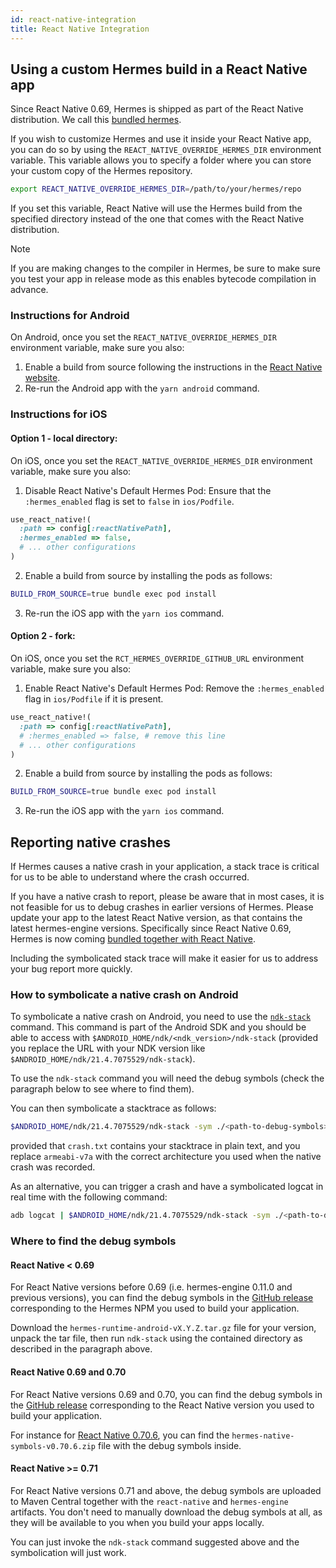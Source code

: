 ```yaml
---
id: react-native-integration
title: React Native Integration
---
```


## Using a custom Hermes build in a React Native app

Since React Native 0.69, Hermes is shipped as part of the React Native distribution. We call this [bundled hermes](https://reactnative.dev/architecture/bundled-hermes).

If you wish to customize Hermes and use it inside your React Native app, you can do so by using the `REACT_NATIVE_OVERRIDE_HERMES_DIR` environment variable. This variable allows you to specify a folder where you can store your custom copy of the Hermes repository.

```bash
export REACT_NATIVE_OVERRIDE_HERMES_DIR=/path/to/your/hermes/repo
```

If you set this variable, React Native will use the Hermes build from the specified directory instead of the one that comes with the React Native distribution.

> [!NOTE]
> If you are making changes to the compiler in Hermes, be sure to make sure you test your app in release mode as this enables bytecode compilation in advance.

### Instructions for Android

On Android, once you set the `REACT_NATIVE_OVERRIDE_HERMES_DIR` environment variable, make sure you also:

1. Enable a build from source following the instructions in the [React Native website](https://reactnative.dev/contributing/how-to-build-from-source#update-your-project-to-build-from-source).
2. Re-run the Android app with the `yarn android` command.

### Instructions for iOS

#### Option 1 - local directory:
On iOS, once you set the `REACT_NATIVE_OVERRIDE_HERMES_DIR` environment variable, make sure you also:

1. Disable React Native's Default Hermes Pod: Ensure that the `:hermes_enabled` flag is set to `false` in `ios/Podfile`.
```ruby
use_react_native!(
  :path => config[:reactNativePath],
  :hermes_enabled => false,
  # ... other configurations
)
```

2. Enable a build from source by installing the pods as follows:
```bash
BUILD_FROM_SOURCE=true bundle exec pod install
```
3. Re-run the iOS app with the `yarn ios` command.

#### Option 2 - fork:

On iOS, once you set the `RCT_HERMES_OVERRIDE_GITHUB_URL` environment variable, make sure you also:

1. Enable React Native's Default Hermes Pod: Remove the `:hermes_enabled` flag in `ios/Podfile` if it is present.

```ruby
use_react_native!(
  :path => config[:reactNativePath],
  # :hermes_enabled => false, # remove this line
  # ... other configurations
)
```

2. Enable a build from source by installing the pods as follows:
```bash
BUILD_FROM_SOURCE=true bundle exec pod install
```

3. Re-run the iOS app with the `yarn ios` command.

## Reporting native crashes

If Hermes causes a native crash in your application, a stack trace is critical for us to be able to understand where the crash occurred. 

If you have a native crash to report, please be aware that in most cases, it is not feasible for us to debug crashes in earlier versions of Hermes. Please update your app to the latest React Native version, as that contains the latest hermes-engine versions. Specifically since React Native 0.69, Hermes is now coming [bundled together with React Native](https://reactnative.dev/architecture/bundled-hermes).

Including the symbolicated stack trace will make it easier for us to address your bug report more quickly.

### How to symbolicate a native crash on Android

To symbolicate a native crash on Android, you need to use the [`ndk-stack`](https://developer.android.com/ndk/guides/ndk-stack) command.
This command is part of the Android SDK and you should be able to access with `$ANDROID_HOME/ndk/<ndk_version>/ndk-stack` (provided you replace the URL with your NDK version like `$ANDROID_HOME/ndk/21.4.7075529/ndk-stack`).

To use the `ndk-stack` command you will need the debug symbols (check the paragraph below to see where to find them).

You can then symbolicate a stacktrace as follows:

```bash
$ANDROID_HOME/ndk/21.4.7075529/ndk-stack -sym ./<path-to-debug-symbols>/obj/local/arm64-v8a < crash.txt
```

provided that `crash.txt` contains your stacktrace in plain text, and you replace `armeabi-v7a` with the correct architecture you used when the native crash was recorded.

As an alternative, you can trigger a crash and have a symbolicated logcat in real time with the following command:

```bash
adb logcat | $ANDROID_HOME/ndk/21.4.7075529/ndk-stack -sym ./<path-to-debug-symbols>/obj/local/arm64-v8a
```

### Where to find the debug symbols

#### React Native < 0.69

For React Native versions before 0.69 (i.e. hermes-engine 0.11.0 and previous versions), you can find the debug symbols in the [GitHub release](https://github.com/facebook/hermes/releases) corresponding to the Hermes NPM you used to build your application. 

Download the `hermes-runtime-android-vX.Y.Z.tar.gz` file for your version, unpack the tar file, then run `ndk-stack` using the contained directory as described in the paragraph above.

#### React Native 0.69 and 0.70

For React Native versions 0.69 and 0.70, you can find the debug symbols in the [GitHub release](https://github.com/facebook/react-native/releases) corresponding to the React Native version you used to build your application.

For instance for [React Native 0.70.6](https://github.com/facebook/react-native/releases/tag/v0.70.6), you can find the `hermes-native-symbols-v0.70.6.zip` file with the debug symbols inside.

#### React Native >= 0.71

For React Native versions 0.71 and above, the debug symbols are uploaded to Maven Central together with the `react-native` and `hermes-engine` artifacts. You don't need to manually download the debug symbols at all, as they will be available to you when you build your apps locally.

You can just invoke the `ndk-stack` command suggested above and the symbolication will just work.
